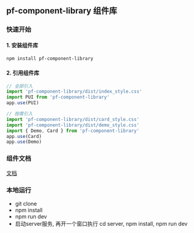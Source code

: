 ## pf-component-library 组件库

### 快速开始

#### 1. 安装组件库

```bash
npm install pf-component-library
```

#### 2. 引用组件库

```js
// 全部引入
import 'pf-component-library/dist/index_style.css'
import PUI from 'pf-component-library'
app.use(PUI)

// 按需引入
import 'pf-component-library/dist/card_style.css'
import 'pf-component-library/dist/demo_style.css'
import { Demo, Card } from 'pf-component-library'
app.use(Card)
app.use(Demo)
```

### 组件文档

[文档](https://ricardopang.github.io/)

### 本地运行

- git clone
- npm install
- npm run dev
- 启动server服务, 再开一个窗口执行 cd server, npm install, npm run dev
